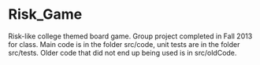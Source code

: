 Risk_Game
=========

Risk-like college themed board game.  Group project completed in Fall 2013 for class.  Main code is in the folder src/code,
unit tests are in the folder src/tests.  Older code that did not end up being used is in src/oldCode.
